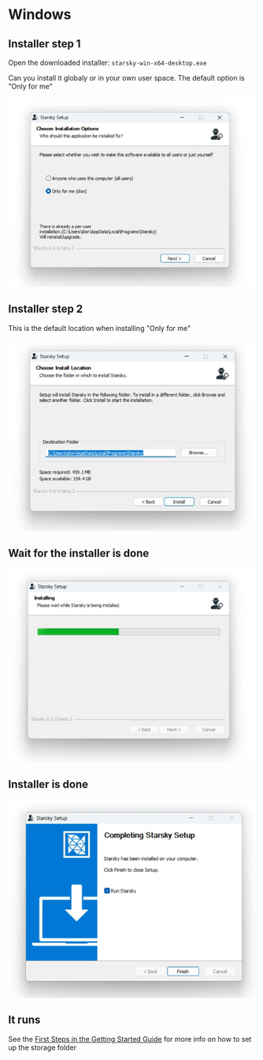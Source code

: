 # Windows

## Installer step 1

Open the downloaded installer: `starsky-win-x64-desktop.exe`

Can you install it globaly or in your own user space. The default option is "Only for me"

![Step 1](../../assets/getting-started-desktop-desktop-windows-install-1.jpg)

## Installer step 2

This is the default location when installing "Only for me"

![Step 2](../../assets/getting-started-desktop-desktop-windows-install-2.jpg)

## Wait for the installer is done

![Step 3](../../assets/getting-started-desktop-desktop-windows-install-3.jpg)

## Installer is done

![Step 4](../../assets/getting-started-desktop-desktop-windows-install-4.jpg)

## It runs

See the [First Steps in the Getting Started Guide](../first-steps.md) for more info on how to set up
the storage folder
